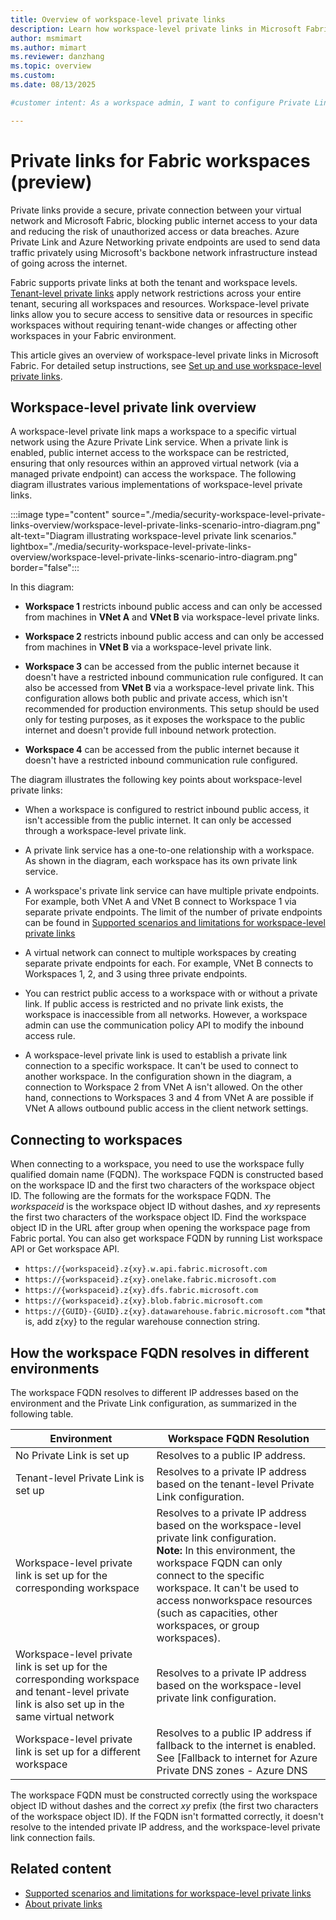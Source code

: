 ```yaml
---
title: Overview of workspace-level private links
description: Learn how workspace-level private links in Microsoft Fabric securely connect specific workspaces to your virtual network, block public internet access, and improve data protection.
author: msmimart
ms.author: mimart
ms.reviewer: danzhang
ms.topic: overview
ms.custom:
ms.date: 08/13/2025

#customer intent: As a workspace admin, I want to configure Private Link on my workspace to prevent access to the workspace from the public internet.

---
```


# Private links for Fabric workspaces (preview)

Private links provide a secure, private connection between your virtual network and Microsoft Fabric, blocking public internet access to your data and reducing the risk of unauthorized access or data breaches. Azure Private Link and Azure Networking private endpoints are used to send data traffic privately using Microsoft's backbone network infrastructure instead of going across the internet.

Fabric supports private links at both the tenant and workspace levels. [Tenant-level private links](security-private-links-overview.md) apply network restrictions across your entire tenant, securing all workspaces and resources. Workspace-level private links allow you to secure access to sensitive data or resources in specific workspaces without requiring tenant-wide changes or affecting other workspaces in your Fabric environment.

This article gives an overview of workspace-level private links in Microsoft Fabric. For detailed setup instructions, see [Set up and use workspace-level private links](security-workspace-level-private-links-set-up.md).

## Workspace-level private link overview

A workspace-level private link maps a workspace to a specific virtual network using the Azure Private Link service. When a private link is enabled, public internet access to the workspace can be restricted, ensuring that only resources within an approved virtual network (via a managed private endpoint) can access the workspace. The following diagram illustrates various implementations of workspace-level private links.

:::image type="content" source="./media/security-workspace-level-private-links-overview/workspace-level-private-links-scenario-intro-diagram.png" alt-text="Diagram illustrating workspace-level private link scenarios." lightbox="./media/security-workspace-level-private-links-overview/workspace-level-private-links-scenario-intro-diagram.png" border="false":::

In this diagram:

* **Workspace 1** restricts inbound public access and can only be accessed from machines in **VNet A** and **VNet B** via workspace-level private links.

* **Workspace 2** restricts inbound public access and can only be accessed from machines in **VNet B** via a workspace-level private link.

* **Workspace 3** can be accessed from the public internet because it doesn't have a restricted inbound communication rule configured. It can also be accessed from **VNet B** via a workspace-level private link. This configuration allows both public and private access, which isn't recommended for production environments. This setup should be used only for testing purposes, as it exposes the workspace to the public internet and doesn't provide full inbound network protection.

* **Workspace 4** can be accessed from the public internet because it doesn't have a restricted inbound communication rule configured.

The diagram illustrates the following key points about workspace-level private links:

* When a workspace is configured to restrict inbound public access, it isn't accessible from the public internet. It can only be accessed through a workspace-level private link.

* A private link service has a one-to-one relationship with a workspace. As shown in the diagram, each workspace has its own private link service.

* A workspace's private link service can have multiple private endpoints. For example, both VNet A and VNet B connect to Workspace 1 via separate private endpoints. The limit of the number of private endpoints can be found in [Supported scenarios and limitations for workspace-level private links](./security-workspace-level-private-links-support.md)

* A virtual network can connect to multiple workspaces by creating separate private endpoints for each. For example, VNet B connects to Workspaces 1, 2, and 3 using three private endpoints.

* You can restrict public access to a workspace with or without a private link. If public access is restricted and no private link exists, the workspace is inaccessible from all networks. However, a workspace admin can use the communication policy API to modify the inbound access rule.

* A workspace-level private link is used to establish a private link connection to a specific workspace. It can't be used to connect to another workspace. In the configuration shown in the diagram, a connection to Workspace 2 from VNet A isn't allowed. On the other hand, connections to Workspaces 3 and 4 from VNet A are possible if VNet A allows outbound public access in the client network settings.

## Connecting to workspaces

When connecting to a workspace, you need to use the workspace fully qualified domain name (FQDN). The workspace FQDN is constructed based on the workspace ID and the first two characters of the workspace object ID. The following are the formats for the workspace FQDN. The *workspaceid* is the workspace object ID without dashes, and *xy* represents the first two characters of the workspace object ID. Find the workspace object ID in the URL after group when opening the workspace page from Fabric portal. You can also get workspace FQDN by running List workspace API or Get workspace API. 

* `https://{workspaceid}.z{xy}.w.api.fabric.microsoft.com`
* `https://{workspaceid}.z{xy}.onelake.fabric.microsoft.com` 
* `https://{workspaceid}.z{xy}.dfs.fabric.microsoft.com`
* `https://{workspaceid}.z{xy}.blob.fabric.microsoft.com`
* `https://{GUID}-{GUID}.z{xy}.datawarehouse.fabric.microsoft.com` *that is, add z{xy} to the regular warehouse connection string.

## How the workspace FQDN resolves in different environments

The workspace FQDN resolves to different IP addresses based on the environment and the Private Link configuration, as summarized in the following table.

| Environment | Workspace FQDN Resolution |
|--|--|
| No Private Link is set up | Resolves to a public IP address. |
| Tenant-level Private Link is set up | Resolves to a private IP address based on the tenant-level Private Link configuration. |
| Workspace-level private link is set up for the corresponding workspace | Resolves to a private IP address based on the workspace-level private link configuration.<br>**Note:** In this environment, the workspace FQDN can only connect to the specific workspace. It can't be used to access nonworkspace resources (such as capacities, other workspaces, or group workspaces). |
| Workspace-level private link is set up for the corresponding workspace and tenant-level private link is also set up in the same virtual network | Resolves to a private IP address based on the workspace-level private link configuration. |
| Workspace-level private link is set up for a different workspace | Resolves to a public IP address if fallback to the internet is enabled. See [Fallback to internet for Azure Private DNS zones - Azure DNS | Microsoft Learn](/azure/dns/private-dns-fallback) for details. It doesn't resolve correctly without enabling fallback to the internet. |

The workspace FQDN must be constructed correctly using the workspace object ID without dashes and the correct *xy* prefix (the first two characters of the workspace object ID). If the FQDN isn't formatted correctly, it doesn't resolve to the intended private IP address, and the workspace-level private link connection fails.

## Related content

* [Supported scenarios and limitations for workspace-level private links](./security-workspace-level-private-links-support.md)
* [About private links](./security-private-links-overview.md)
